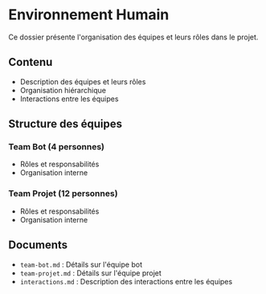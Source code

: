 # Environnement Humain

Ce dossier présente l'organisation des équipes et leurs rôles dans le projet.

## Contenu
- Description des équipes et leurs rôles
- Organisation hiérarchique
- Interactions entre les équipes

## Structure des équipes
### Team Bot (4 personnes)
- Rôles et responsabilités
- Organisation interne

### Team Projet (12 personnes)
- Rôles et responsabilités
- Organisation interne

## Documents
- `team-bot.md` : Détails sur l'équipe bot
- `team-projet.md` : Détails sur l'équipe projet
- `interactions.md` : Description des interactions entre les équipes 